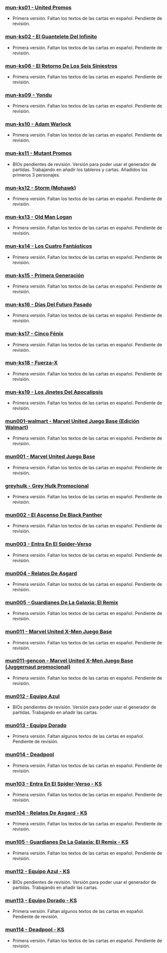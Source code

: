 ### [mun-ks01 - United Promos](https://raw.githubusercontent.com/OscarGarPer/Marvel-United-Json-Database/main/es/mun-ks01.json)
- Primera versión. Faltan los textos de las cartas en español. Pendiente de revisión.

### [mun-ks02 - El Guantelete Del Infinito](https://raw.githubusercontent.com/OscarGarPer/Marvel-United-Json-Database/main/es/mun-ks02.json)
- Primera versión. Faltan los textos de las cartas en español. Pendiente de revisión.

### [mun-ks06 - El Retorno De Los Seis Siniestros](https://raw.githubusercontent.com/OscarGarPer/Marvel-United-Json-Database/main/es/mun-ks06.json)
- Primera versión. Faltan los textos de las cartas en español. Pendiente de revisión.

### [mun-ks09 - Yondu](https://raw.githubusercontent.com/OscarGarPer/Marvel-United-Json-Database/main/es/mun-ks09.json)
- Primera versión. Faltan los textos de las cartas en español. Pendiente de revisión.

### [mun-ks10 - Adam Warlock](https://raw.githubusercontent.com/OscarGarPer/Marvel-United-Json-Database/main/es/mun-ks10.json)
- Primera versión. Faltan los textos de las cartas en español. Pendiente de revisión.

### [mun-ks11 - Mutant Promos](https://raw.githubusercontent.com/OscarGarPer/Marvel-United-Json-Database/main/es/mun-ks11.json)
- BIOs pendientes de revisión. Versión para poder usar el generador de partidas. Trabajando en añadir los tableros y cartas. Añadidos los primeros 3 personajes.

### [mun-ks12 - Storm (Mohawk)](https://raw.githubusercontent.com/OscarGarPer/Marvel-United-Json-Database/main/es/mun-ks12.json)
- Primera versión. Faltan los textos de las cartas en español. Pendiente de revisión.

### [mun-ks13 - Old Man Logan](https://raw.githubusercontent.com/OscarGarPer/Marvel-United-Json-Database/main/es/mun-ks13.json)
- Primera versión. Faltan los textos de las cartas en español. Pendiente de revisión.

### [mun-ks14 - Los Cuatro Fantásticos](https://raw.githubusercontent.com/OscarGarPer/Marvel-United-Json-Database/main/es/mun-ks14.json)
- Primera versión. Faltan los textos de las cartas en español. Pendiente de revisión.

### [mun-ks15 - Primera Generación](https://raw.githubusercontent.com/OscarGarPer/Marvel-United-Json-Database/main/es/mun-ks15.json)
- Primera versión. Faltan los textos de las cartas en español. Pendiente de revisión.

### [mun-ks16 - Días Del Futuro Pasado](https://raw.githubusercontent.com/OscarGarPer/Marvel-United-Json-Database/main/es/mun-ks16.json)
- Primera versión. Faltan los textos de las cartas en español. Pendiente de revisión.

### [mun-ks17 - Cinco Fénix](https://raw.githubusercontent.com/OscarGarPer/Marvel-United-Json-Database/main/es/mun-ks17.json)
- Primera versión. Faltan los textos de las cartas en español. Pendiente de revisión.

### [mun-ks18 - Fuerza-X](https://raw.githubusercontent.com/OscarGarPer/Marvel-United-Json-Database/main/es/mun-ks18.json)
- Primera versión. Faltan los textos de las cartas en español. Pendiente de revisión.

### [mun-ks19 - Los Jinetes Del Apocalipsis](https://raw.githubusercontent.com/OscarGarPer/Marvel-United-Json-Database/main/es/mun-ks19.json)
- Primera versión. Faltan los textos de las cartas en español. Pendiente de revisión.

### [mun001-walmart - Marvel United Juego Base (Edición Walmart)](https://raw.githubusercontent.com/OscarGarPer/Marvel-United-Json-Database/main/es/mun001-walmart.json)
- Primera versión. Faltan los textos de las cartas en español. Pendiente de revisión.

### [mun001 - Marvel United Juego Base](https://raw.githubusercontent.com/OscarGarPer/Marvel-United-Json-Database/main/es/mun001.json)
- Primera versión. Faltan los textos de las cartas en español. Pendiente de revisión.

### [greyhulk - Grey Hulk Promocional](https://raw.githubusercontent.com/OscarGarPer/Marvel-United-Json-Database/main/es/greyhulk.json)
- Primera versión. Faltan los textos de las cartas en español. Pendiente de revisión.

### [mun002 - El Ascenso De Black Panther](https://raw.githubusercontent.com/OscarGarPer/Marvel-United-Json-Database/main/es/mun002.json)
- Primera versión. Faltan los textos de las cartas en español. Pendiente de revisión.

### [mun003 - Entra En El Spider-Verso](https://raw.githubusercontent.com/OscarGarPer/Marvel-United-Json-Database/main/es/mun003.json)
- Primera versión. Faltan los textos de las cartas en español. Pendiente de revisión.

### [mun004 - Relatos De Asgard](https://raw.githubusercontent.com/OscarGarPer/Marvel-United-Json-Database/main/es/mun004.json)
- Primera versión. Faltan los textos de las cartas en español. Pendiente de revisión.

### [mun005 - Guardianes De La Galaxia: El Remix](https://raw.githubusercontent.com/OscarGarPer/Marvel-United-Json-Database/main/es/mun005.json)
- Primera versión. Faltan los textos de las cartas en español. Pendiente de revisión.

### [mun011 - Marvel United X-Men Juego Base](https://raw.githubusercontent.com/OscarGarPer/Marvel-United-Json-Database/main/es/mun011.json)
- Primera versión. Faltan los textos de las cartas en español. Pendiente de revisión.

### [mun011-gencon - Marvel United X-Men Juego Base (Juggernaut promocional)](https://raw.githubusercontent.com/OscarGarPer/Marvel-United-Json-Database/main/es/mun011-gencon.json)
- Primera versión. Faltan los textos de las cartas en español. Pendiente de revisión.

### [mun012 - Equipo Azul](https://raw.githubusercontent.com/OscarGarPer/Marvel-United-Json-Database/main/es/mun012.json)
- BIOs pendientes de revisión. Versión para poder usar el generador de partidas. Trabajando en añadir las cartas.

### [mun013 - Equipo Dorado](https://raw.githubusercontent.com/OscarGarPer/Marvel-United-Json-Database/main/es/mun013.json)
- Primera versión. Faltan algunos textos de las cartas en español. Pendiente de revisión.

### [mun014 - Deadpool](https://raw.githubusercontent.com/OscarGarPer/Marvel-United-Json-Database/main/es/mun014.json)
- Primera versión. Faltan los textos de las cartas en español. Pendiente de revisión.

### [mun103 - Entra En El Spider-Verso - KS](https://raw.githubusercontent.com/OscarGarPer/Marvel-United-Json-Database/main/es/mun103.json)
- Primera versión. Faltan los textos de las cartas en español. Pendiente de revisión.

### [mun104 - Relatos De Asgard - KS](https://raw.githubusercontent.com/OscarGarPer/Marvel-United-Json-Database/main/es/mun104.json)
- Primera versión. Faltan los textos de las cartas en español. Pendiente de revisión.

### [mun105 - Guardianes De La Galaxia: El Remix - KS](https://raw.githubusercontent.com/OscarGarPer/Marvel-United-Json-Database/main/es/mun105.json)
- Primera versión. Faltan los textos de las cartas en español. Pendiente de revisión.

### [mun112 - Equipo Azul - KS](https://raw.githubusercontent.com/OscarGarPer/Marvel-United-Json-Database/main/es/mun112.json)
- BIOs pendientes de revisión. Versión para poder usar el generador de partidas. Trabajando en añadir las cartas.

### [mun113 - Equipo Dorado - KS](https://raw.githubusercontent.com/OscarGarPer/Marvel-United-Json-Database/main/es/mun113.json)
- Primera versión. Faltan algunos textos de las cartas en español. Pendiente de revisión.

### [mun114 - Deadpool - KS](https://raw.githubusercontent.com/OscarGarPer/Marvel-United-Json-Database/main/es/mun114.json)
- Primera versión. Faltan los textos de las cartas en español. Pendiente de revisión.
